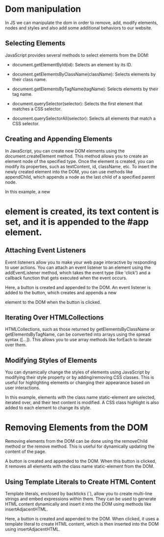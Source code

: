 # Dom manipulation

In JS we can manipulate the dom in order to remove, add, modify elements, nodes and styles and also add some additional behaviors to our website.

## Selecting Elements

JavaScript provides several methods to select elements from the DOM:

- document.getElementById(id): Selects an element by its ID.

- document.getElementsByClassName(className): Selects elements by their class name.

- document.getElementsByTagName(tagName): Selects elements by their tag name.

- document.querySelector(selector): Selects the first element that matches a CSS selector.

- document.querySelectorAll(selector): Selects all elements that match a CSS selector.

<script>
    // ➕ specific
    const elementById = document.getElementById('app');
    const elementsByClassName = document.getElementsByClassName('static-element');
    const elementsByTagName = document.getElementsByTagName('h2');
    const elementByQuerySelector = document.querySelector('#app h1');
    const elementsByQuerySelectorAll = document.querySelectorAll('.static-element');
    // ➖ specific
</script>

## Creating and Appending Elements

In JavaScript, you can create new DOM elements using the document.createElement method. This method allows you to create an element node of the specified type. Once the element is created, you can modify its properties, such as textContent, id, className, etc. To insert the newly created element into the DOM, you can use methods like appendChild, which appends a node as the last child of a specified parent node.

<script>
    const app = document.getElementById('app');
    const title = document.createElement('h1');
    title.textContent = 'DOM Manipulation Demo';
    app.appendChild(title);
</script>

In this example, a new <h1> element is created, its text content is set, and it is appended to the #app element.

## Attaching Event Listeners

Event listeners allow you to make your web page interactive by responding to user actions. You can attach an event listener to an element using the addEventListener method, which takes the event type (like 'click') and a callback function that gets executed when the event occurs.

<script>
    const addButton = document.createElement('button');
    addButton.textContent = 'Add New Element';
    app.appendChild(addButton);

    addButton.addEventListener('click', () => {
        const newElement = document.createElement('div');
        newElement.textContent = 'This is a new element added to the DOM.';
        newElement.classList.add('new-element');
        app.appendChild(newElement);
    });    
</script>

Here, a button is created and appended to the DOM. An event listener is added to the button, which creates and appends a new <div> element to the DOM when the button is clicked.

## Iterating Over HTMLCollections

HTMLCollections, such as those returned by getElementsByClassName or getElementsByTagName, can be converted into arrays using the spread syntax ([...]). This allows you to use array methods like forEach to iterate over them.

<script>
    const staticElements = document.getElementsByClassName('static-element');
    [...staticElements].forEach((element, index) => {
        element.textContent += ` - Modified by JavaScript (${index + 1})`;
        element.classList.add('highlight');
    });
</script>

## Modifying Styles of Elements

You can dynamically change the styles of elements using JavaScript by modifying their style property or by adding/removing CSS classes. This is useful for highlighting elements or changing their appearance based on user interactions.

<script>
    const staticElements = document.getElementsByClassName('static-element');
    [...staticElements].forEach((element, index) => {
        element.textContent += ` - Modified by JavaScript (${index + 1})`;
        element.classList.add('highlight');
    });
</script>

In this example, elements with the class name static-element are selected, iterated over, and their text content is modified. A CSS class highlight is also added to each element to change its style.

# Removing Elements from the DOM

Removing elements from the DOM can be done using the removeChild method or the remove method. This is useful for dynamically updating the content of the page.

<script>
    const removeButton = document.createElement('button');
    removeButton.textContent = 'Remove Static Content';
    app.appendChild(removeButton);

    removeButton.addEventListener('click', () => {
    const staticElements = document.getElementsByClassName('static-element');
    while (staticElements.length > 0) {
        staticElements[0].parentNode.removeChild(staticElements[0]);
    }
    });
</script>

A button is created and appended to the DOM. When this button is clicked, it removes all elements with the class name static-element from the DOM.

## Using Template Literals to Create HTML Content

Template literals, enclosed by backticks (`), allow you to create multi-line strings and embed expressions within them. They can be used to generate HTML content dynamically and insert it into the DOM using methods like insertAdjacentHTML.

<script>
    const templateButton = document.createElement('button');
    templateButton.textContent = 'Add Template Element';
    app.appendChild(templateButton);

    templateButton.addEventListener('click', () => {
    const templateContent = `
        <div class="template-element">
            <h2>Template Element</h2>
            <p>This element was created using a template literal.</p>
        </div>
    `;
    app.insertAdjacentHTML('beforeend', templateContent);
    });
</script>

Here, a button is created and appended to the DOM. When clicked, it uses a template literal to create HTML content, which is then inserted into the DOM using insertAdjacentHTML.
